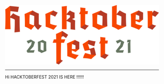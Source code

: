 <img src="https://github.com/Priyadarshan2000/Awesome-Python-Scripts/raw/main/picture/logo-hacktoberfest-full.f42e3b1.svg" style="max-width: 100%;">
<hr>
<p>Hi  HACKTOBERFEST 2021 IS HERE ‼️‼️‼️
